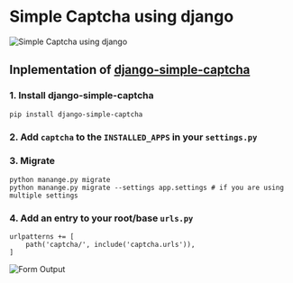 # Simple Captcha using django

![Simple Captcha using django](https://i.ibb.co/521dYQR/dj-simple-cap-Untitled.png)

## Inplementation of [django-simple-captcha](https://django-simple-captcha.readthedocs.io/en/latest/usage.html)

### 1. Install django-simple-captcha 
```
pip install django-simple-captcha
```

### 2. Add ```captcha``` to the ```INSTALLED_APPS``` in your ```settings.py```
### 3. Migrate
```
python manange.py migrate
python manange.py migrate --settings app.settings # if you are using multiple settings
```

### 4. Add an entry to your root/base ```urls.py```

```
urlpatterns += [
    path('captcha/', include('captcha.urls')),
]
```

![Form Output](https://i.ibb.co/8Pgt0YF/random-chars.png)
